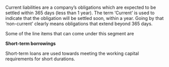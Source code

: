 Current liabilities are a company’s obligations which are expected to be settled within 365 days (less than 1 year). The term ‘Current’ is used to indicate that the obligation will be settled soon, within a year. Going by that ‘non-current’ clearly means obligations that extend beyond 365 days.

Some of the line items that can come under this segment are

**Short-term borrowings**

Short-term loans are used towards meeting the working capital requirements for short durations.